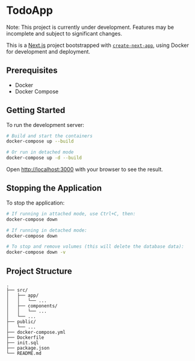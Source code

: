 # TodoApp

Note: This project is currently under development. Features may be incomplete and subject to significant changes.

This is a [Next.js](https://nextjs.org/) project bootstrapped with [`create-next-app`](https://github.com/vercel/next.js/tree/canary/packages/create-next-app), using Docker for development and deployment.

## Prerequisites

- Docker
- Docker Compose

## Getting Started

To run the development server:

```bash
# Build and start the containers
docker-compose up --build

# Or run in detached mode
docker-compose up -d --build
```

Open [http://localhost:3000](http://localhost:3000) with your browser to see the result.

## Stopping the Application

To stop the application:

```bash
# If running in attached mode, use Ctrl+C, then:
docker-compose down

# If running in detached mode:
docker-compose down

# To stop and remove volumes (this will delete the database data):
docker-compose down -v
```

## Project Structure

```
.
├── src/
│   ├── app/
│   │   └── ...
│   ├── components/
│   │   └── ...
│   └── ...
├── public/
│   └── ...
├── docker-compose.yml
├── Dockerfile
├── init.sql
├── package.json
└── README.md
```

